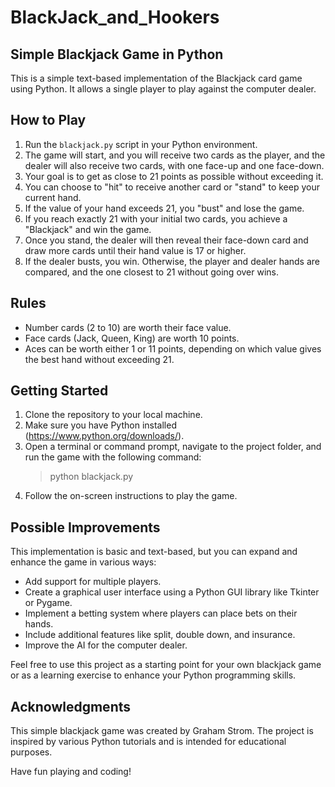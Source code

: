 # BlackJack_and_Hookers
## Simple Blackjack Game in Python

This is a simple text-based implementation of the Blackjack card game using Python. It allows a single player to play against the computer dealer.

## How to Play

1. Run the `blackjack.py` script in your Python environment.
2. The game will start, and you will receive two cards as the player, and the dealer will also receive two cards, with one face-up and one face-down.
3. Your goal is to get as close to 21 points as possible without exceeding it.
4. You can choose to "hit" to receive another card or "stand" to keep your current hand.
5. If the value of your hand exceeds 21, you "bust" and lose the game.
6. If you reach exactly 21 with your initial two cards, you achieve a "Blackjack" and win the game.
7. Once you stand, the dealer will then reveal their face-down card and draw more cards until their hand value is 17 or higher.
8. If the dealer busts, you win. Otherwise, the player and dealer hands are compared, and the one closest to 21 without going over wins.

## Rules

- Number cards (2 to 10) are worth their face value.
- Face cards (Jack, Queen, King) are worth 10 points.
- Aces can be worth either 1 or 11 points, depending on which value gives the best hand without exceeding 21.

## Getting Started

1. Clone the repository to your local machine.
2. Make sure you have Python installed (https://www.python.org/downloads/).
3. Open a terminal or command prompt, navigate to the project folder, and run the game with the following command:
    >python blackjack.py
4. Follow the on-screen instructions to play the game.

## Possible Improvements

This implementation is basic and text-based, but you can expand and enhance the game in various ways:

- Add support for multiple players.
- Create a graphical user interface using a Python GUI library like Tkinter or Pygame.
- Implement a betting system where players can place bets on their hands.
- Include additional features like split, double down, and insurance.
- Improve the AI for the computer dealer.

Feel free to use this project as a starting point for your own blackjack game or as a learning exercise to enhance your Python programming skills.

## Acknowledgments

This simple blackjack game was created by Graham Strom. The project is inspired by various Python tutorials and is intended for educational purposes.

Have fun playing and coding!

